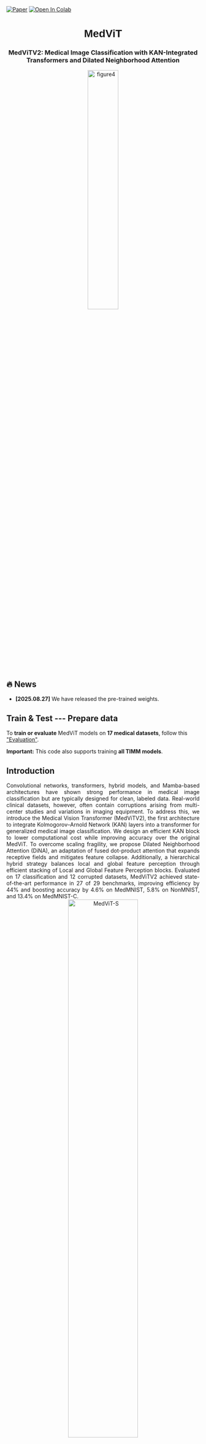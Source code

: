 [![Paper](https://img.shields.io/badge/arXiv-Paper-<COLOR>.svg)](https://arxiv.org/abs/2502.13693)
[![Open In Colab](https://colab.research.google.com/assets/colab-badge.svg)](https://colab.research.google.com/github/Omid-Nejati/MedViTV2/blob/main/Tutorials/Evaluation.ipynb)

<div align="center">
  <h1 style="font-family: Arial;">MedViT</h1>
  <h3>MedViTV2: Medical Image Classification with KAN-Integrated Transformers and Dilated Neighborhood Attention</h3>
</div>


<div align="center">
  <img src="https://github.com/Omid-Nejati/MedViT-V2/blob/main/Fig/cover.jpg" alt="figure4" width="40%" />
</div>

## 🔥 News 
- **[2025.08.27]** We have released the pre-trained weights.
## Train & Test --- Prepare data
To **train or evaluate** MedViT models on **17 medical datasets**, follow this ["Evaluation"](https://github.com/Omid-Nejati/MedViTV2/blob/main/Tutorials/Evaluation.ipynb). 

**Important:** This code also supports training **all TIMM models**.
## Introduction
<div align="justify">
Convolutional networks, transformers, hybrid models, and Mamba-based architectures have shown strong performance in medical image classification but are typically designed for clean, labeled data. Real-world clinical datasets, however, often contain corruptions arising from multi-center studies and variations in imaging equipment. To address this, we introduce the Medical Vision Transformer (MedViTV2), the first architecture to integrate Kolmogorov–Arnold Network (KAN) layers into a transformer for generalized medical image classification. We design an efficient KAN block to lower computational cost while improving accuracy over the original MedViT. To overcome scaling fragility, we propose Dilated Neighborhood Attention (DiNA), an adaptation of fused dot-product attention that expands receptive fields and mitigates feature collapse. Additionally, a hierarchical hybrid strategy balances local and global feature perception through efficient stacking of Local and Global Feature Perception blocks. Evaluated on 17 classification and 12 corrupted datasets, MedViTV2 achieved state-of-the-art performance in 27 of 29 benchmarks, improving efficiency by 44% and boosting accuracy by 4.6% on MedMNIST, 5.8% on NonMNIST, and 13.4% on MedMNIST-C.
</div>

<div style="text-align: center">
<img src="https://github.com/Omid-Nejati/MedViT-V2/blob/main/Fig/ACC.png" title="MedViT-S" height="60%" width="60%">
</div>
Figure 1. Comparison between MedViTs (V1 and V2), MedMamba, and the baseline ResNets, in terms of Average
Accuracy vs. FLOPs trade-off over all MedMNIST datasets. MedViTV2-T/S/L significantly improves average accu-
racy by 2.6%, 2.5%, and 4.6%, respectively, compared to MedViTV1-T/S/L.</center>

## Overview

<div style="text-align: center">
<img src="https://github.com/Omid-Nejati/MedViT-V2/blob/main/Fig/structure.png" title="MedViT-S" height="75%" width="75%">
</div>
Figure 2. Overall architecture of the proposed Medical Vision Transformer (MedViTV2).</center>

## Visual Examples
You can find a tutorial for visualizing the Grad-CAM heatmap of MedViT in this repository ["visualize"](https://github.com/Omid-Nejati/MedViTV2/blob/main/Tutorials/Visualization.ipynb).
<br><br>
![MedViT-V](https://github.com/Omid-Nejati/MedViT-V2/blob/main/Fig/visualize.png)
<center>Figure 3. Grad-Cam heatmap visualization. We present heatmaps generated from the last three layers of MedViTV1-
T, MedViTV2-T, MedViTV1-L, and MedViTV2-L, respectively. Specifically, we utilize the final GFP, LGP, and
normalization layers in these models to produce the heatmaps using Grad-CAM.</center>

## Usage
First, clone the repository locally:
```
git clone https://github.com/whai362/PVT.git](https://github.com/Omid-Nejati/MedViTV2.git
cd /content/MedViTV2
```
Install PyTorch 2.5
```
pip install torch==2.5.0 torchvision==0.20.0 torchaudio==2.5.0 --index-url https://download.pytorch.org/whl/cu124
```
Then, install natten 0.17.3
```
pip install natten==0.17.3+torch250cu124 -f https://shi-labs.com/natten/wheels/
```
Also, install requirements
```
pip install -r requirements.txt
```
## Training
To train MedViT-small on breastMNIST on a single gpu for 100 epochs run:
```
python main.py --model_name 'MedViT_small' --dataset 'breastmnist' --pretrained False
```

## 📊 Performance Overview
Below is the performance summary of MedViT on various medical imaging datasets.  
🔹 **Model weights are available now.**  

| **Dataset** | **Task** | **MedViTV2-tiny (%)** |**MedViTV2-small (%)** |**MedViTV2-base (%)** |**MedViTV2-large (%)** |
|:-----------:|:--------:|:-----------------------:|:------------------:|:---------------------:|:-----------------------:|
| **[ChestMNIST](https://medmnist.com/)** | Multi-Class (14) | 96.3 ([model](https://drive.google.com/file/d/1j7HVQZ66_nbLuHepiYDfNJZURcJyyH66/view?usp=drive_link))| 96.4 ([model](https://drive.google.com/file/d/1TFtUYEqckZsa0oF7hlh5ixD9mLRXAEYv/view?usp=drive_link))| 96.4 ([model](https://drive.google.com/file/d/1biyIHSd6V4aSIz0rlhxj3OzQXql-8WzT/view?usp=drive_link))| 96.7 ([model](https://drive.google.com/file/d/1ecn2TZNGt0L3FXkaNgMqkFuU3bvh0YWr/view?usp=sharing))| 
| **[PathMNIST](https://medmnist.com/)** | Multi-Class (9) | 95.9 ([model](https://drive.google.com/file/d/1bD3fxpxzlbP3SuC8EDV3oZuBYhs5XpOl/view?usp=drive_link))| 96.5 ([model](https://drive.google.com/file/d/1Q09QdkwSLtb-au_3ip7vYzxo_VKvOyby/view?usp=drive_link))| 97.0 ([model](https://drive.google.com/file/d/1WazBW35P2sD3nnnSkuC9cjQAMH-PAICi/view?usp=drive_link))| 97.7 ([model](https://drive.google.com/file/d/1imY08j2tiBEsQAN_Du9-Ve1AdUeBmiVU/view?usp=sharing))| 
| **[DermaMNIST](https://medmnist.com/)** | Multi-Class (7) | 78.1 ([model](https://drive.google.com/file/d/1kFsxcB0L6S_WiEayDdyFoviXw8QInT71/view?usp=drive_link))| 79.2 ([model](https://drive.google.com/file/d/1b3MC7O-AeMaUeOwhcUE0NcKfInJeRMAL/view?usp=drive_link))| 80.8 ([model](https://drive.google.com/file/d/11nsf8LeQc_yZAwozXUul8jgYvLzKjeed/view?usp=drive_link))| 81.7 ([model](https://drive.google.com/file/d/1j-39VrzQII8Rgsi8htUNCrIiWJWx1LFM/view?usp=sharing))|
| **[OCTMNIST](https://medmnist.com/)** | Multi-Class (4) | 92.7 ([model](https://drive.google.com/file/d/1hNoTKG9R4QLqgeT77CVBM2WJ0Qgtgzfv/view?usp=drive_link))| 94.2 ([model](https://drive.google.com/file/d/1LyDzhY3dyutYp-Z1-uxCTpKEHwHTDPQ1/view?usp=drive_link))| 94.4 ([model](https://drive.google.com/file/d/1g7rStUsAqiXLKpt1QSULbzNSgG_madW0/view?usp=drive_link))| 95.2 ([model](https://drive.google.com/file/d/14pWK-8dXX9tw9LiCRuOlVJ_njg9JXrGR/view?usp=sharing))|
| **[PneumoniaMNIST](https://medmnist.com/)** | Multi-Class (2) | 95.1 ([model](https://drive.google.com/file/d/1EJmHGtmYqNhNlnEKpcKMUBieOaZbGFXg/view?usp=drive_link))| 96.5 ([model](https://drive.google.com/file/d/1z-NpuR-U4irhfHV5pF6w2Da5kvfdNsoE/view?usp=drive_link))| 96.9 ([model](https://drive.google.com/file/d/19IRSskO1TtVwCMzIs6NsKtVqec2aqEeb/view?usp=drive_link))| 97.3 ([model](https://drive.google.com/file/d/1oYzejaGw7UuYMXibzeP922kEgW3hio7A/view?usp=sharing))|
| **[RetinaMNIST](https://medmnist.com/)** | Multi-Class (5) | 54.7 ([model](https://drive.google.com/file/d/1rZd94-OoSZwJam8PcX53gNPPc-4FK4z-/view?usp=drive_link))| 56.2 ([model](https://drive.google.com/file/d/1gKl5LV05kUxJcR39NZckklBItND3l5tB/view?usp=drive_link))| 57.5 ([model](https://drive.google.com/file/d/1so0GEW1i6yUMc5kN5pHxqz-rf_7uagRU/view?usp=drive_link))| 57.8 ([model](https://drive.google.com/file/d/1bCwYBSsINop_JpZFDK29zsICJxRl3D0l/view?usp=sharing))|
| **[BreastMNIST](https://medmnist.com/)** | Multi-Class (2) | 88.2 ([model](https://drive.google.com/file/d/1vJAKCWTZIU3Q5gdY4Zu4k9RCzlwV1ZlY/view?usp=drive_link))| 89.5 ([model](https://drive.google.com/file/d/1VL8-ZJ1KhCZY0CELyfaP6gHZCfqRRhkf/view?usp=drive_link))| 90.4 ([model](https://drive.google.com/file/d/1tE3WEHappzok1Ax-lXTL9lvYamHEmSjM/view?usp=sharing))| 91.0 ([model](https://drive.google.com/file/d/1_e11jiGdy03fDokWqIq-uLQePSLuX4RZ/view?usp=drive_link))|
| **[BloodMNIST](https://medmnist.com/)** | Multi-Class (8) | 97.9 ([model](https://drive.google.com/file/d/1v5-TyJTY14ZA4A5_3SYvfszSO_YGbBUQ/view?usp=drive_link))| 98.5 ([model](https://drive.google.com/file/d/1gn96VohPPlqsN_98ZNUwcFTNZ3wahBOt/view?usp=drive_link))| 98.5 ([model](https://drive.google.com/file/d/1gn96VohPPlqsN_98ZNUwcFTNZ3wahBOt/view?usp=sharing))| 98.7 ([model](https://drive.google.com/file/d/1NSNDOWuOOruGX3NSbEzh8N1_WqXjuwKj/view?usp=drive_link))|
| **[TissueMNIST](https://medmnist.com/)** | Multi-Class (8) | 69.9 ([model](https://drive.google.com/file/d/1n3hcdWLDU3v7YmenHXrFV91Qu6-lCAMO/view?usp=drive_link))| 70.5 ([model](https://drive.google.com/file/d/1xZ8w-ZSJnP0CLUkyPwz982Ua9LSE6Fv8/view?usp=drive_link))| 71.1 ([model](https://drive.google.com/file/d/1fdCAKKxVKFSyC6rgXdxy46J39CormgLM/view?usp=drive_link))| 71.6 ([model](https://drive.google.com/file/d/1Fgi-JSiyw6qKhI1HiJ_O8-tZACrXeH_C/view?usp=sharing))|
| **[OrganAMNIST](https://medmnist.com/)** | Multi-Class (11) | 95.8 ([model](https://drive.google.com/file/d/18lAPYy4RfwWSd3lpYhfKOSIcuAILRlOr/view?usp=drive_link))| 96.6 ([model](https://drive.google.com/file/d/1yOkNU3-WC1zBf_uPligWHmUpxUrsuZ1U/view?usp=drive_link))| 96.9 ([model](https://drive.google.com/file/d/1xFtcQMnkfgEmWtaWYNgqBFM5jvw9G3RU/view?usp=drive_link))| 97.3 ([model](https://drive.google.com/file/d/1D9XIKdJmbUbvzrKXCzXxF4nXK6RJuDfh/view?usp=sharing))|
| **[OrganCMNIST](https://medmnist.com/)** | Multi-Class (11) | 93.5 ([model](https://drive.google.com/file/d/1Rs_yH-iL2m7SXJ4X0Cyu22QQJCWp7N_a/view?usp=drive_link))| 95.0 ([model](https://drive.google.com/file/d/1d0nhYmsUVzMKul5F7pY2Tpu6eEsQd3g0/view?usp=drive_link))| 95.3 ([model](https://drive.google.com/file/d/1Qk43YyXdJrcO9OFJc1aY-E6VPefcoCih/view?usp=drive_link))| 96.1 ([model](https://drive.google.com/file/d/1jpPTbcy0ztZxo9XshfU_J0TiRV26RwFC/view?usp=sharing))|
| **[OrganSMNIST](https://medmnist.com/)** | Multi-Class (11) | 82.4 ([model](https://drive.google.com/file/d/17yvqiBt57QUQJNxpQSL-ddke-pBEytxo/view?usp=drive_link))| 83.9 ([model](https://drive.google.com/file/d/1bq_g2EstVUCo5Heb_ulRV4pL67WHIFJ1/view?usp=drive_link))| 84.4 ([model](https://drive.google.com/file/d/10NGAdpeo5hj2rqtpyAl80jGKqdmMshtv/view?usp=drive_link))| 85.1 ([model](https://drive.google.com/file/d/1kWdjz_WxCmfSM3uSIs40bYKtgt7jYyFF/view?usp=sharing))|
| **[PAD-UFES-20](https://data.mendeley.com/datasets/zr7vgbcyr2/1)** | Multi-Class (6) | 63.6 ([model](https://drive.google.com/file/d/1geL0CJoAUlR6smifzU-K9JOPUsJjrcOf/view?usp=drive_link))| |
| **[ISIC2018](https://challenge.isic-archive.com/data/)** | Multi-Class (7) | 77.1 ([model](https://drive.google.com/file/d/170V8I-Ghmvl8kj-BtGuTkC1u9LfTC6Nx/view?usp=drive_link))|
| **[CPN X-ray](https://data.mendeley.com/datasets/dvntn9yhd2/1)** | Multi-Class (3) | |  95.3 ([model](https://drive.google.com/file/d/1S3prrvtcBeNAeiGjtxlwsNYP45S4Y-_3/view?usp=drive_link))|
| **[Kvasir](https://datasets.simula.no/kvasir/)** | Multi-Class (8) |  |82.8 ([model](https://drive.google.com/file/d/1T5OSt9ngHLx3er3KPNGtKTiKsfk14tsD/view?usp=drive_link))| |
| **[Fetal-Planes-DB](https://zenodo.org/records/3904280)** | Multi-Class (6) | | |  95.3 ([model](https://drive.google.com/file/d/16bWPHWGQxvq_ynVYnRRfhANNMNlFx9O1/view?usp=drive_link))|

## License
MedViT is released under the [MIT License](LICENSE).

💖🌸 If you find my GitHub repository useful, please consider giving it a star!🌟  

## References
* [FasterKAN](https://github.com/AthanasiosDelis/faster-kan)
* [Natten](https://github.com/SHI-Labs/NATTEN)
* [MedViTV1](https://github.com/Omid-Nejati/MedViT)
  
## Citation
```bibtex
@article{manzari2025medical,
  title={Medical Image Classification with KAN-Integrated Transformers and Dilated Neighborhood Attention},
  author={Manzari, Omid Nejati and Asgariandehkordi, Hojat and Koleilat, Taha and Xiao, Yiming and Rivaz, Hassan},
  journal={arXiv preprint arXiv:2502.13693},
  year={2025}
}

@article{manzari2023medvit,
  title={MedViT: a robust vision transformer for generalized medical image classification},
  author={Manzari, Omid Nejati and Ahmadabadi, Hamid and Kashiani, Hossein and Shokouhi, Shahriar B and Ayatollahi, Ahmad},
  journal={Computers in Biology and Medicine},
  volume={157},
  pages={106791},
  year={2023},
  publisher={Elsevier}
}

```
